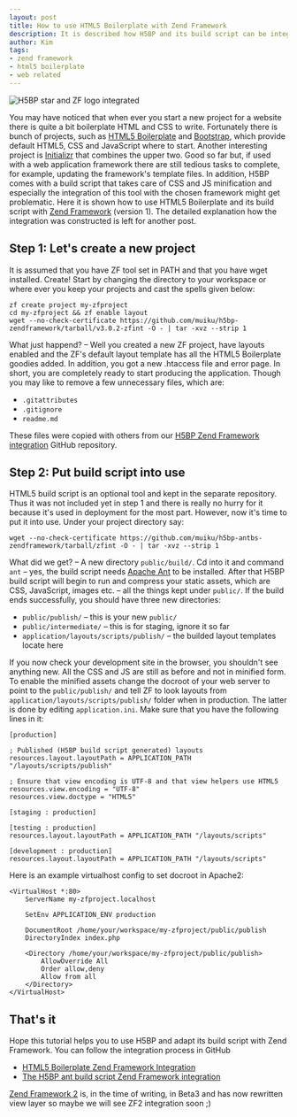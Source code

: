 ```yaml
---
layout: post
title: How to use HTML5 Boilerplate with Zend Framework
description: It is described how H5BP and its build script can be integrated with Zend Framework with the minimum efforts.
author: Kim
tags:
- zend framework
- html5 boilerplate
- web related
---
```


<img itemprop="image" src="{{ site.url }}/images/h5bp-zf-integration.png" alt="H5BP star and ZF logo integrated" />

You may have noticed that when ever you start a new project for a website there is quite a bit boilerplate HTML and CSS to write. Fortunately there is bunch of projects, such as [HTML5 Boilerplate](http://html5boilerplate.com/) and [Bootstrap](http://twitter.github.com/bootstrap/), which provide default HTML5, CSS and JavaScript where to start. Another interesting project is [Initializr](http://www.initializr.com) that combines the upper two. Good so far but, if used with a web application framework there are still tedious tasks to complete, for example, updating the framework's template files. In addition, H5BP comes with a build script that takes care of CSS and JS minification and especially the integration of this tool with the chosen framework might get problematic. Here it is shown how to use HTML5 Boilerplate and its build script with [Zend Framework](http://framework.zend.com) (version 1). The detailed explanation how the integration was constructed is left for another post.

## Step 1: Let's create a new project

It is assumed that you have ZF tool set in PATH and that you have wget installed. Create! Start by changing the directory to your workspace or where ever you keep your projects and cast the spells given below:

    zf create project my-zfproject
    cd my-zfproject && zf enable layout
    wget --no-check-certificate https://github.com/muiku/h5bp-zendframework/tarball/v3.0.2-zfint -O - | tar -xvz --strip 1

What just happend? &ndash; Well you created a new ZF project, have layouts enabled and the ZF's default layout template has all the HTML5 Boilerplate goodies added. In addition, you got a new .htaccess file and error page. In short, you are completely ready to start producing the application. Though you may like to remove a few unnecessary files, which are:

- `.gitattributes`
- `.gitignore`
- `readme.md`

These files were copied with others from our [H5BP Zend Framework integration](https://github.com/muiku/h5bp-zendframework) GitHub repository.

## Step 2: Put build script into use

HTML5 build script is an optional tool and kept in the separate repository. Thus it was not included yet in step 1 and there is really no hurry for it because it's used in deployment for the most part. However, now it's time to put it into use. Under your project directory say:

    wget --no-check-certificate https://github.com/muiku/h5bp-antbs-zendframework/tarball/zfint -O - | tar -xvz --strip 1

What did we get? &ndash; A new directory `public/build/`. Cd into it and command `ant` &ndash; yes, the build script needs [Apache Ant](http://ant.apache.org/) to be installed. After that H5BP build script will begin to run and compress your static assets, which are CSS, JavaScript, images etc. &ndash; all the things kept under `public/`. If the build ends successfully, you should have three new directories:

- `public/publish/` &ndash; this is your new `public/`
- `public/intermediate/` &ndash; this is for staging, ignore it so far
- `application/layouts/scripts/publish/` &ndash; the builded layout templates locate here

If you now check your development site in the browser, you shouldn't see anything new. All the CSS and JS are still as before and not in minified form. To enable the minified assets change the docroot of your web server to point to the `public/publish/` and tell ZF to look layouts from `application/layouts/scripts/publish/` folder when in production. The latter is done by editing `application.ini`. Make sure that you have the following lines in it:

    [production]

    ; Published (H5BP build script generated) layouts
    resources.layout.layoutPath = APPLICATION_PATH "/layouts/scripts/publish"

    ; Ensure that view encoding is UTF-8 and that view helpers use HTML5
    resources.view.encoding = "UTF-8"
    resources.view.doctype = "HTML5"

    [staging : production]

    [testing : production]
    resources.layout.layoutPath = APPLICATION_PATH "/layouts/scripts"

    [development : production]
    resources.layout.layoutPath = APPLICATION_PATH "/layouts/scripts"

Here is an example virtualhost config to set docroot in Apache2:

    <VirtualHost *:80>
        ServerName my-zfproject.localhost

        SetEnv APPLICATION_ENV production

        DocumentRoot /home/your/workspace/my-zfproject/public/publish
        DirectoryIndex index.php

        <Directory /home/your/workspace/my-zfproject/public/publish>
            AllowOverride All
            Order allow,deny
            Allow from all
        </Directory>
    </VirtualHost>

## That's it

Hope this tutorial helps you to use H5BP and adapt its build script with Zend Framework. You can follow the integration process in GitHub

- [HTML5 Boilerplate Zend Framework Integration](https://github.com/muiku/h5bp-zendframework)
- [The H5BP ant build script Zend Framework integration](https://github.com/muiku/h5bp-antbs-zendframework)

[Zend Framework 2](http://packages.zendframework.com/) is, in the time of writing, in Beta3 and has now rewritten view layer so maybe we will see ZF2 integration soon ;)

